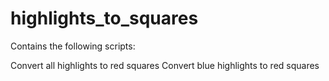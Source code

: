 # highlights_to_squares
Contains the following scripts:

Convert all highlights to red squares
Convert blue highlights to red squares
